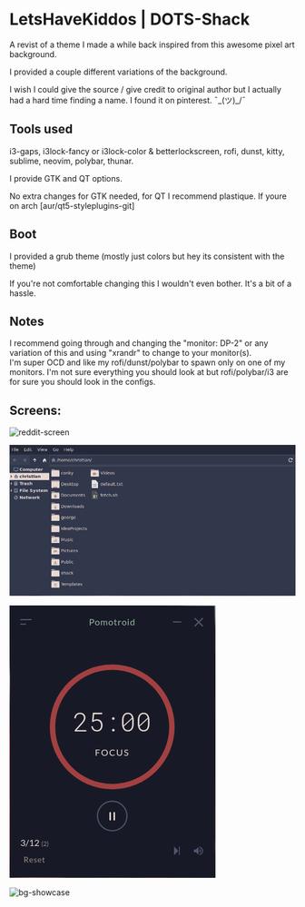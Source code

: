 LetsHaveKiddos | DOTS-Shack
===========================
A revist of a theme I made a while back inspired from this awesome pixel art background. 

I provided a couple different variations of the background.

I wish I could give the source / give credit to original author but I actually had a hard time finding a name. 
I found it on pinterest. ¯\_(ツ)_/¯

## Tools used
i3-gaps, i3lock-fancy or i3lock-color & betterlockscreen, rofi, dunst, kitty, sublime, neovim, polybar, thunar.

I provide GTK and QT options.

No extra changes for GTK needed, for QT I recommend plastique. If youre on arch [aur/qt5-styleplugins-git]


## Boot 

I provided a grub theme (mostly just colors but hey its consistent with the theme)

If you're not comfortable changing this I wouldn't even bother. It's a bit of a hassle.

## Notes

I recommend going through and changing the "monitor: DP-2" or any variation of this and using "xrandr" to change to your monitor(s).   
I'm super OCD and like my rofi/dunst/polybar to spawn only on one of my monitors. I'm not sure everything you should look at but rofi/polybar/i3 are for sure you should look in the configs. 

## Screens:

![reddit-screen](screens/reddit-screens/reddit-screen.png)

![2021-07-28_20-27](screens/window-screens/2021-07-28_20-27.png)

![2021-07-28_20-29](screens/window-screens/2021-07-28_20-29.png)

![bg-showcase](home/Pictures/Backgrounds//bg-showcase-1.png)

